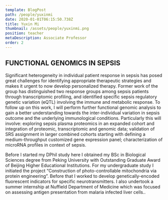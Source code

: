 ```yaml
---
template: BlogPost
path: /people/yuxinmi
date: 2020-01-01T06:15:50.738Z
title: Yuxin Mi
thumbnail: /assets/people/yuxinmi.png
position: teacher
metaDescription: Associate Professor
order: 2
---
```


## FUNCTIONAL GENOMICS IN SEPSIS
Significant heterogeneity in individual patient response in sepsis has posed great challenges for identifying appropriate therapeutic strategies and makes it urgent to now develop personalized therapy. Former work of the group has distinguished two response groups among sepsis patients through transcriptomic profiling, and identified specific sepsis regulatory genetic variation (eQTL) involving the immune and metabolic response. To follow up on this work, I will perform further functional genomic analysis to gain a better understanding towards the inter-individual variation in sepsis outcome and the underlying immunological conditions. Particularly this will involve: exploring sepsis plasma proteomics in an expanded cohort and integration of proteomic, transcriptomic and genomic data; validation of SRS assignment in larger combined cohorts starting with defining a medium-throughput customized gene expression panel; characterization of microRNA profiles in context of sepsis.

Before I started my DPhil study here I obtained my BSc in Biological Sciences degree from Peking University with Outstanding Graduate Award of Beijing Higher Educational Institutions. For my undergraduate study I initiated the project “Construction of photo-controllable mitochondria via protein engineering”. Before that I worked to develop genetically-encoded fluorescent indicators for specific neurotransmitters. I also undertook a summer internship at Nuffield Department of Medicine which was focused on assessing antigen presentation from malaria infected liver cells..



